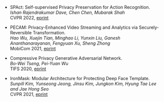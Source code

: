 - SPAct: Self-supervised Privacy Preservation for Action Recognition.   
  *Ishan Rajendrakumar Dave, Chen Chen, Mubarak Shah*   
  CVPR 2022, [eprint](https://arxiv.org/abs/2203.15205)

- PECAM: Privacy-Enhanced Video Streaming and Analytics via Securely-Reversible Transformation.  
  *Hao Wu, Xuejin Tian, Minghao Li, Yunxin Liu, Ganesh Ananthanarayanan, Fengyuan Xu, Sheng Zhong*  
  MobiCom 2021, [eprint](https://dl.acm.org/doi/10.1145/3447993.3448618)
  
- Compressive Privacy Generative Adversarial Network.  
  *Bo-Wei Tseng, Pei-Yuan Wu*  
  TIFS 2020, [eprint](https://ieeexplore.ieee.org/document/8963921)
  
- IronMask: Modular Architecture for Protecting Deep Face Template.  
  *Sunpill Kim, Yunseong Jeong, Jinsu Kim, Jungkon Kim, Hyung Tae Lee and Jae Hong Seo*  
  CVPR 2021, [eprint](https://arxiv.org/abs/2104.02239)

